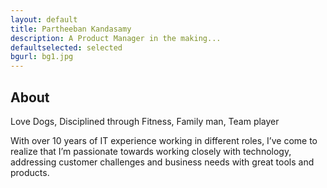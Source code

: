 ```yaml
---
layout: default
title: Partheeban Kandasamy
description: A Product Manager in the making...
defaultselected: selected
bgurl: bg1.jpg
---
```


## [](#header-2)About

Love Dogs, Disciplined through Fitness, Family man, Team player

With over 10 years of IT experience working in different roles, I’ve come to realize that I’m passionate towards working closely with technology, addressing customer challenges and business needs with great tools and products.
